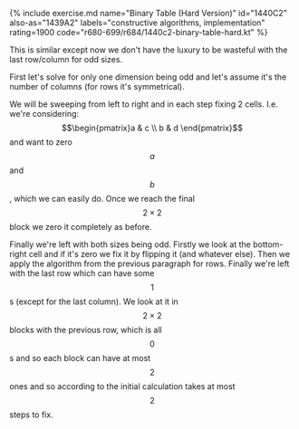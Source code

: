 {% include exercise.md name="Binary Table (Hard Version)" id="1440C2" also-as="1439A2" labels="constructive algorithms, implementation" rating=1900 code="r680-699/r684/1440c2-binary-table-hard.kt" %}

This is similar except now we don't have the luxury to be wasteful with the last row/column for odd sizes.

First let's solve for only one dimension being odd and let's assume it's the number of columns (for rows it's symmetrical).

We will be sweeping from left to right and in each step fixing 2 cells.  I.e. we're considering:  $$\begin{pmatrix}a & c \\ b & d \end{pmatrix}$$ and want to zero $$a$$ and $$b$$, which we can easily do. Once we reach the final $$2\times2$$ block we zero it completely as before.

Finally we're left with both sizes being odd.  Firstly we look at the bottom-right cell and if it's zero we fix it by flipping it (and whatever else).  Then we apply the algorithm from the previous paragraph for rows.  Finally we're left with the last row which can have some $$1$$s (except for the last column).  We look at it in $$2\times2$$ blocks with the previous row, which is all $$0$$s and so each block can have at most $$2$$ ones and so according to the initial calculation takes at most $$2$$ steps to fix.
